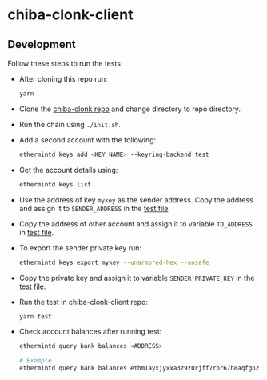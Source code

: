# chiba-clonk-client

## Development

Follow these steps to run the tests:

- After cloning this repo run:

  ```bash
  yarn
  ```

- Clone the [chiba-clonk repo](https://github.com/vulcanize/chiba-clonk) and change directory to repo directory.

- Run the chain using `./init.sh`.

- Add a second account with the following:
  ```bash
  ethermintd keys add <KEY_NAME> --keyring-backend test
  ```

- Get the account details using:
  ```bash
  ethermintd keys list
  ```

- Use the address of key `mykey` as the sender address. Copy the address and assign it to `SENDER_ADDRESS` in the [test file](./src/index.test.ts).

- Copy the address of other account and assign it to variable `TO_ADDRESS` in [test file](./src/index.test.ts).

- To export the sender private key run:

  ```bash
  ethermintd keys export mykey --unarmored-hex --unsafe
  ```

- Copy the private key and assign it to variable `SENDER_PRIVATE_KEY` in the [test file](./src/index.test.ts).

- Run the test in chiba-clonk-client repo:

  ```bash
  yarn test
  ```

- Check account balances after running test:

  ```bash
  ethermintd query bank balances <ADDRESS>

  # Example
  ethermintd query bank balances ethm1ayxjyxxa3z9z0rjff7rpr67h8aqfgn2t9009zc
  ```
